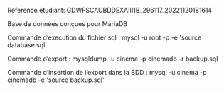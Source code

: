 Réference étudiant: GDWFSCAUBDDEXAIII1B_296117_20221120181614

Base de données conçues pour MariaDB

Commande d’execution du fichier sql : mysql -u root -p -e 'source database.sql’

Commande d’export : mysqldump -u cinema -p cinemadb -r backup.sql

Commande d’insertion de l’export dans la BDD : mysql -u cinema -p cinemadb -e 'source backup.sql'